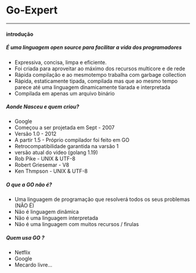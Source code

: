 # Go-Expert
________________________________
#### introdução

##### É uma linguagem open source para facilitar a vida dos programadores

- Expressiva, concisa, limpa e eficiente.
- Foi criada para aproveitar ao máximo dos recursos multicore e de rede
- Rápida compilação e ao mesmotempo trabalha com garbage collection
- Rápida, estaticamente tipada, compilada mas que ao mesmo tempo parece até uma linguagem dinamicamente tiarada e interpretada
- Compilada em apenas um arquivo binário

##### Aonde Nasceu e quem criou?

- Google
- Começou a ser projetada em Sept - 2007
- Versão 1.0 - 2012
- A partir 1.5 - Próprio compilador foi feito em GO
- Retrocompatibilidade garantida na varsão 1
- versão atual do video (golang 1.19)
- Rob Pike - UNIX & UTF-8
- Robert Griesemar - V8
- Ken Thmpson - UNIX & UTF-8

##### O que a GO não é?

- Uma linguagem de programação que resolverá todos os seus problemas (NÃO É)
- Não é linguagem dinâmica
- Não é uma linguagem interpretada
- Não é uma linguagem com muitos recursos / firulas

##### Quem usa GO ?

- Netflix
- Google
- Mecardo livre...


